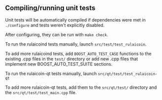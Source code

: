 Compiling/running unit tests
------------------------------------

Unit tests will be automatically compiled if dependencies were met in `./configure`
and tests weren't explicitly disabled.

After configuring, they can be run with `make check`.

To run the rulaicoind tests manually, launch `src/test/test_rulaicoin`.

To add more rulaicoind tests, add `BOOST_AUTO_TEST_CASE` functions to the existing
.cpp files in the `test/` directory or add new .cpp files that
implement new BOOST_AUTO_TEST_SUITE sections.

To run the rulaicoin-qt tests manually, launch `src/qt/test/test_rulaicoin-qt`

To add more rulaicoin-qt tests, add them to the `src/qt/test/` directory and
the `src/qt/test/test_main.cpp` file.
